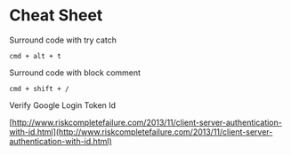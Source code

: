 # Cheat Sheet

Surround code with try catch

`cmd + alt + t`

Surround code with block comment

`cmd + shift + /`

Verify Google Login Token Id

[http://www.riskcompletefailure.com/2013/11/client-server-authentication-with-id.html](http://www.riskcompletefailure.com/2013/11/client-server-authentication-with-id.html)
